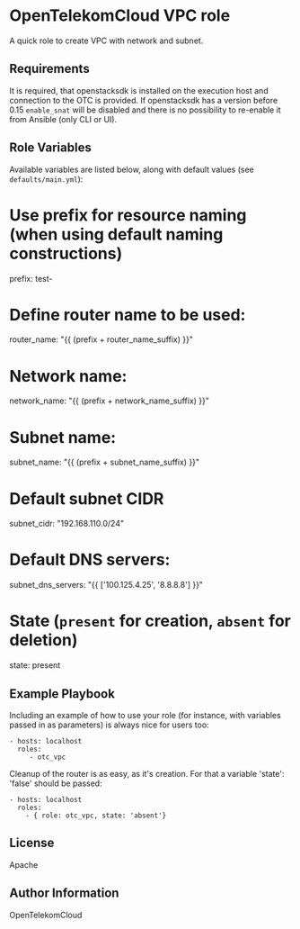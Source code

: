OpenTelekomCloud VPC role
=========================

A quick role to create VPC with network and subnet.

Requirements
------------

It is required, that openstacksdk is installed on the execution host and connection to the OTC is provided. If openstacksdk has a version before 0.15
`enable_snat` will be disabled and there is no possibility to re-enable it from Ansible (only CLI or UI).

Role Variables
--------------

Available variables are listed below, along with default values (see `defaults/main.yml`):
  # Use prefix for resource naming (when using default naming constructions)
  prefix: test-

  # Define router name to be used:
  router_name: "{{ (prefix + router_name_suffix) }}"

  # Network name:
  network_name: "{{ (prefix + network_name_suffix) }}"

  # Subnet name:
  subnet_name: "{{ (prefix + subnet_name_suffix) }}"

  # Default subnet CIDR
  subnet_cidr: "192.168.110.0/24"

  # Default DNS servers:
  subnet_dns_servers: "{{ ['100.125.4.25', '8.8.8.8'] }}"

  # State (`present` for creation, `absent` for deletion)
  state: present


Example Playbook
----------------

Including an example of how to use your role (for instance, with variables passed in as parameters) is always nice for users too:

    - hosts: localhost
      roles:
         - otc_vpc

Cleanup of the router is as easy, as it's creation. For that a variable 'state': 'false' should be passed:

    - hosts: localhost
      roles:
        - { role: otc_vpc, state: 'absent'}

License
-------

Apache

Author Information
------------------

OpenTelekomCloud
